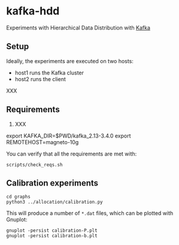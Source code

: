 # kafka-hdd

Experiments with Hierarchical Data Distribution with [Kafka](https://kafka.apache.org/)

## Setup

Ideally, the experiments are executed on two hosts:

- host1 runs the Kafka cluster
- host2 runs the client

XXX

## Requirements

1. XXX

export KAFKA_DIR=$PWD/kafka_2.13-3.4.0
export REMOTEHOST=magneto-10g

You can verify that all the requirements are met with:

```
scripts/check_reqs.sh
```

## Calibration experiments

```
cd graphs
python3 ../allocation/calibration.py
```

This will produce a number of `*.dat` files, which can be plotted with Gnuplot:

```
gnuplot -persist calibration-P.plt
gnuplot -persist calibration-b.plt
```
